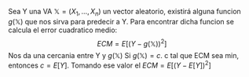  Sea Y una VA $\mathbb{X}=(X_{1}, \dots, X_{n})$ un vector aleatorio, existirá alguna funcion $g(\mathbb{X})$ que nos sirva para predecir a Y. Para encontrar dicha funcion se calcula el error cuadratico medio:
 $$ECM=E[(Y-g(\mathbb{X}))^2]$$
 Nos da una cercania entre Y y $g(\mathbb{X})$ 
Si $g(\mathbb{X})=c$. c tal que ECM sea min, entonces $c=E[Y]$. Tomando ese valor el $ECM = E[(Y-E[Y])^2]$